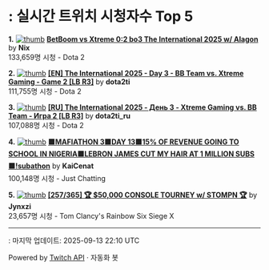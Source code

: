 # : 실시간 트위치 시청자수 Top 5

**1.** [![thumb](https://static-cdn.jtvnw.net/previews-ttv/live_user_nix-320x180.jpg)](https://twitch.tv/Nix)
**[BetBoom vs Xtreme 0:2 bo3 The International 2025 w/ Alagon](https://twitch.tv/Nix)** by **Nix**<br>133,659명 시청  - Dota 2

**2.** [![thumb](https://static-cdn.jtvnw.net/previews-ttv/live_user_dota2ti-320x180.jpg)](https://twitch.tv/dota2ti)
**[[EN] The International 2025 - Day 3 - BB Team vs. Xtreme Gaming - Game 2 [LB R3]](https://twitch.tv/dota2ti)** by **dota2ti**<br>111,755명 시청  - Dota 2

**3.** [![thumb](https://static-cdn.jtvnw.net/previews-ttv/live_user_dota2ti_ru-320x180.jpg)](https://twitch.tv/dota2ti_ru)
**[[RU] The International 2025 - День 3 - Xtreme Gaming vs. BB Team - Игра 2 [LB R3]](https://twitch.tv/dota2ti_ru)** by **dota2ti_ru**<br>107,088명 시청  - Dota 2

**4.** [![thumb](https://static-cdn.jtvnw.net/previews-ttv/live_user_kaicenat-320x180.jpg)](https://twitch.tv/KaiCenat)
**[🟩MAFIATHON 3🟩DAY 13🟩15% OF REVENUE GOING TO SCHOOL IN NIGERIA🟩LEBRON JAMES CUT MY HAIR AT 1 MILLION SUBS🟩!subathon](https://twitch.tv/KaiCenat)** by **KaiCenat**<br>100,148명 시청  - Just Chatting

**5.** [![thumb](https://static-cdn.jtvnw.net/previews-ttv/live_user_jynxzi-320x180.jpg)](https://twitch.tv/Jynxzi)
**[[257/365] 🏆 $50,000 CONSOLE TOURNEY w/ STOMPN 🏆](https://twitch.tv/Jynxzi)** by **Jynxzi**<br>23,657명 시청  - Tom Clancy's Rainbow Six Siege X


---
: 마지막 업데이트: 2025-09-13 22:10 UTC

Powered by [Twitch API](https://dev.twitch.tv/docs/api/reference) · 자동화 봇